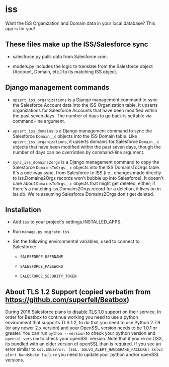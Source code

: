 # iss

Want the ISS Organization and Domain data in your local database?
This app is for you!

## These files make up the ISS/Salesforce sync

* salesforce.py pulls data from Salesforce.com.

* models.py includes the logic to translate from the Salesforce object
  (Account, Domain, etc.) to its matching ISS object.

## Django management commands

* `upsert_iss_organizations` is a Django management command to sync
  the Salesforce Account data into the ISS Organization table.  It
  upserts organizations for Salesforce Accounts that have been
  modified within the past seven days.  The number of days to go back
  is settable via command-line argument.

* `upsert_iss_domains` is a Django management command to sync the
  Salesforce `Domain__c` objects into the ISS Domain table.  Like
  `upsert_iss_organizations`, it upserts domains for Salesforce
  `Domain__c` objects that have been modified within the past seven
  days, though the number of days can be overridden by command-line
  argument.

* `sync_iss_domains2orgs` is a Django management command to copy
  the Salesforce `DomainsToOrgs__c` objects into the ISS DomainsToOrgs
  table.  It's a one-way sync, from Salesforce to ISS (i.e., changes
  made directly to iss.Domains2Orgs records won't bubble up into
  Salesforce).  It doesn't care about `DomainsToOrgs__c` objects that
  might get deleted, either; if there's a matching iss.Domains2Orgs
  record for a deletion, it lives on in iss.db.  We're assuming
  Salesforce Domains2Orgs don't get deleted.

## Installation

* Add `iss` to your project's settings.INSTALLED_APPS.

* Run `manage.py migrate iss`.

* Set the following environmental variables, used to connect to Salesforce:

  * `SALESFORCE_USERNAME`

  * `SALESFORCE_PASSWORD`

  * `SALESFORCE_SECURITY_TOKEN`

## About TLS 1.2 Support (copied verbatim from https://github.com/superfell/Beatbox)

During 2016 Salesforce plans to
[disable TLS 1.0](https://help.salesforce.com/apex/HTViewSolution?id=000221207)
support on their service.  In order for Beatbox to continue working
you need to use a python environment that supports TLS 1.2, to do that
you need to use Python 2.7.9 (or any newer 2.x version) and your
OpenSSL version needs to be 1.0.1 or greater. You can run `python
--version` to check your python version and `openssl version` to check
your openSSL version. Note that if you're on OSX, its bundled with an
older version of openSSL than is required.  If you see an error
similar to `ssl.SSLError: [SSL: SSLV3_ALERT_HANDSHAKE_FAILURE] sslv3
alert handshake failure` you need to update your python and/or openSSL
versions.
